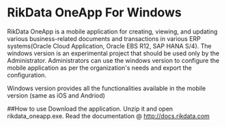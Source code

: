 # RikData OneApp For Windows


RikData OneApp is a mobile application for creating, viewing, and updating various business-related documents and transactions in various ERP systems(Oracle Cloud Application, Oracle EBS R12, SAP HANA S/4). The windows version is an experimental project that should be used only by the Administrator. Administrators can use the windows version to configure the mobile application as per the organization's needs and export the configuration. 

Windows version provides all the functionalities available in the mobile version (same as iOS and Andriod)


##How to use
Download the application. Unzip it and open rikdata_oneapp.exe. 
Read the documentation @ http://docs.rikdata.com
